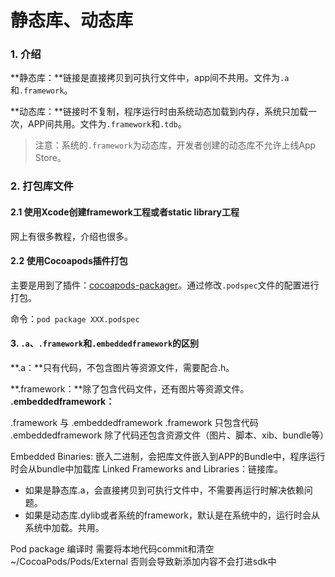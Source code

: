 # 静态库、动态库

### 1. 介绍

**静态库：**链接是直接拷贝到可执行文件中，app间不共用。文件为`.a`和`.framework`。

**动态库：**链接时不复制，程序运行时由系统动态加载到内存，系统只加载一次，APP间共用。文件为`.framework`和`.tdb`。

> 注意：系统的`.framework`为动态库，开发者创建的动态库不允许上线App Store。

### 2. 打包库文件

#### 2.1 使用Xcode创建framework工程或者static library工程
网上有很多教程，介绍也很多。

#### 2.2 使用Cocoapods插件打包
主要是用到了插件：[cocoapods-packager](https://github.com/CocoaPods/cocoapods-packager)。通过修改`.podspec`文件的配置进行打包。

命令：`pod package XXX.podspec`

#### 3. `.a`、`.framework`和`.embeddedframework`的区别

**.a：**只有代码，不包含图片等资源文件，需要配合.h。

**.framework：**除了包含代码文件，还有图片等资源文件。
**.embeddedframework：**





.framework 与 .embeddedframework
.framework 只包含代码
.embeddedframework 除了代码还包含资源文件（图片、脚本、xib、bundle等）


Embedded Binaries: 嵌入二进制，会把库文件嵌入到APP的Bundle中，程序运行时会从bundle中加载库
Linked Frameworks and Libraries：链接库。
 - 如果是静态库.a，会直接拷贝到可执行文件中，不需要再运行时解决依赖问题。
 - 如果是动态库.dylib或者系统的framework，默认是在系统中的，运行时会从系统中加载。共用。

Pod package 编译时 需要将本地代码commit和清空~/CocoaPods/Pods/External 否则会导致新添加内容不会打进sdk中